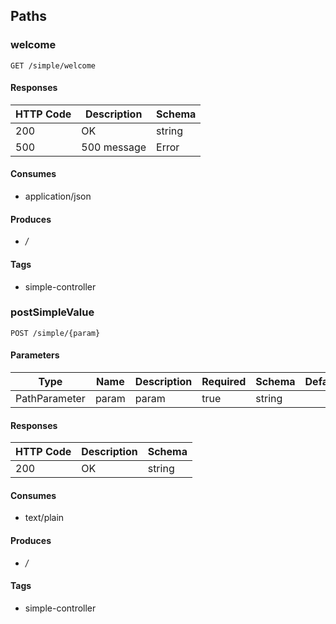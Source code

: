 ## Paths
### welcome
```
GET /simple/welcome
```

#### Responses
|HTTP Code|Description|Schema|
|----|----|----|
|200|OK|string|
|500|500 message|Error|


#### Consumes

* application/json

#### Produces

* */*

#### Tags

* simple-controller

### postSimpleValue
```
POST /simple/{param}
```

#### Parameters
|Type|Name|Description|Required|Schema|Default|
|----|----|----|----|----|----|
|PathParameter|param|param|true|string||


#### Responses
|HTTP Code|Description|Schema|
|----|----|----|
|200|OK|string|


#### Consumes

* text/plain

#### Produces

* */*

#### Tags

* simple-controller

